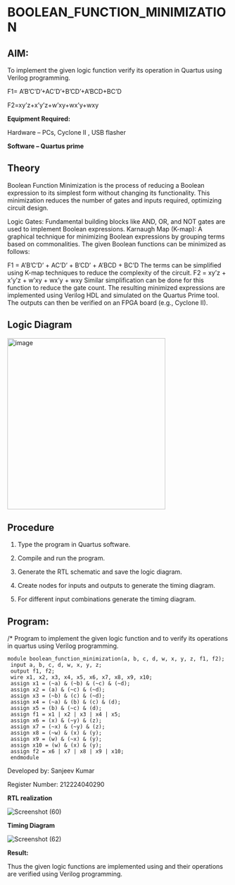 # BOOLEAN_FUNCTION_MINIMIZATION

## AIM: 
To implement the given logic function verify its operation in Quartus using Verilog programming.

F1= A’B’C’D’+AC’D’+B’CD’+A’BCD+BC’D 

F2=xy’z+x’y’z+w’xy+wx’y+wxy

**Equipment Required:**

Hardware – PCs, Cyclone II , USB flasher

**Software – Quartus prime**

## Theory

Boolean Function Minimization is the process of reducing a Boolean expression to its simplest form without changing its functionality. This minimization reduces the number of gates and inputs required, optimizing circuit design.

Logic Gates: Fundamental building blocks like AND, OR, and NOT gates are used to implement Boolean expressions.
Karnaugh Map (K-map): A graphical technique for minimizing Boolean expressions by grouping terms based on commonalities.
The given Boolean functions can be minimized as follows:

F1 = A’B’C’D’ + AC’D’ + B’CD’ + A’BCD + BC’D
The terms can be simplified using K-map techniques to reduce the complexity of the circuit.
F2 = xy’z + x’y’z + w’xy + wx’y + wxy
Similar simplification can be done for this function to reduce the gate count.
The resulting minimized expressions are implemented using Verilog HDL and simulated on the Quartus Prime tool. The outputs can then be verified on an FPGA board (e.g., Cyclone II).

## Logic Diagram

<img width="359" height="388" alt="image" src="https://github.com/user-attachments/assets/cd66e952-9fcb-420d-b192-cc83b738e969" />


## Procedure

1.	Type the program in Quartus software.

2.	Compile and run the program.

3.	Generate the RTL schematic and save the logic diagram.

4.	Create nodes for inputs and outputs to generate the timing diagram.

5.	For different input combinations generate the timing diagram.


## Program:

/* Program to implement the given logic function and to verify its operations in quartus using Verilog programming. 

```
module boolean_function_minimization(a, b, c, d, w, x, y, z, f1, f2);
 input a, b, c, d, w, x, y, z;
 output f1, f2;
 wire x1, x2, x3, x4, x5, x6, x7, x8, x9, x10;
 assign x1 = (~a) & (~b) & (~c) & (~d);
 assign x2 = (a) & (~c) & (~d);
 assign x3 = (~b) & (c) & (~d);
 assign x4 = (~a) & (b) & (c) & (d);
 assign x5 = (b) & (~c) & (d);
 assign f1 = x1 | x2 | x3 | x4 | x5;
 assign x6 = (x) & (~y) & (z);
 assign x7 = (~x) & (~y) & (z);
 assign x8 = (~w) & (x) & (y);
 assign x9 = (w) & (~x) & (y);
 assign x10 = (w) & (x) & (y);
 assign f2 = x6 | x7 | x8 | x9 | x10;
 endmodule
```


Developed by: Sanjeev Kumar 

Register Number: 212224040290



**RTL realization**

![Screenshot (60)](https://github.com/user-attachments/assets/0f4f6ac7-9e7e-4aa4-8521-373c487d70c6)


**Timing Diagram**

![Screenshot (62)](https://github.com/user-attachments/assets/45b6ef16-0880-4422-8156-81cc4a71d095)


**Result:**

Thus the given logic functions are implemented using and their operations are verified using Verilog programming.

